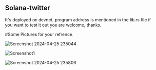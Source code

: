 ## Solana-twitter

It's deployed on devnet, program address is mentioned in the lib.rs file if you want to test it out you are welcome, thanks.

#Some Pictures for your refrence.

![Screenshot 2024-04-25 235044](https://github.com/abhishektilkar/solana-twitter/assets/84792257/fdcfaacb-332e-434c-9936-515bc3c98d6f)

![Screenshot1](https://github.com/abhishektilkar/solana-twitter/assets/84792257/d546c7e3-83af-413b-b883-40366c613ff6)

![Screenshot 2024-04-25 235806](https://github.com/abhishektilkar/solana-twitter/assets/84792257/332c23a4-89e7-4cec-a3d5-b0cc7ba9239f)

